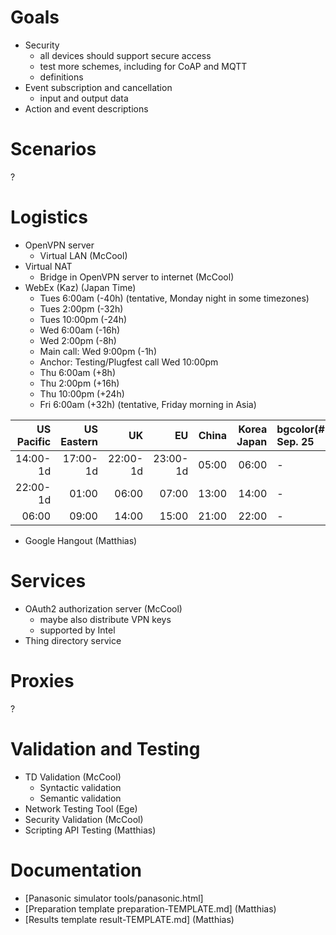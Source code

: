 # Goals

* Security
   - all devices should support secure access
   - test more schemes, including for CoAP and MQTT
   - definitions
* Event subscription and cancellation
   - input and output data
* Action and event descriptions

# Scenarios

?

# Logistics

* OpenVPN server 
   - Virtual LAN (McCool)
* Virtual NAT 
   - Bridge in OpenVPN server to internet (McCool)
* WebEx (Kaz) (Japan Time)
   - Tues 6:00am (-40h) (tentative, Monday night in some timezones)
   - Tues 2:00pm (-32h)
   - Tues 10:00pm (-24h)
   - Wed 6:00am (-16h)
   - Wed 2:00pm (-8h)
   - Main call: Wed 9:00pm (-1h)
   - Anchor: Testing/Plugfest call Wed 10:00pm
   - Thu 6:00am (+8h)
   - Thu 2:00pm (+16h)
   - Thu 10:00pm (+24h)
   - Fri 6:00am (+32h) (tentative, Friday morning in Asia)
   
| US<br/>Pacific| US<br/>Eastern| UK| EU| China| Korea<br/>Japan| bgcolor(#FFFFDD)Tue.<br/>Sep. 25| bgcolor(#FFFFDD)Wed.<br/>Sep. 26| bgcolor(#FFFFDD)Thu.<br/>Sep. 27| bgcolor(#FFFFDD)Fri.<br/>Sep. 28|
|---:|---:|---:|---:|---:|---:|:---|:---|:---|:---|
| 14:00-1d| 17:00-1d| 22:00-1d| 23:00-1d| 05:00| 06:00| -| -| -| -|
| 22:00-1d| 01:00| 06:00| 07:00| 13:00| 14:00| -| -| -| -| 
| 06:00| 09:00| 14:00| 15:00| 21:00| 22:00| -| -| -| -|

* Google Hangout (Matthias)

# Services

* OAuth2 authorization server (McCool)
   - maybe also distribute VPN keys
   - supported by Intel
* Thing directory service

# Proxies

? 

# Validation and Testing

* TD Validation (McCool)
   - Syntactic validation
   - Semantic validation
* Network Testing Tool (Ege)
* Security Validation (McCool)
* Scripting API Testing (Matthias)

# Documentation

* [Panasonic simulator tools/panasonic.html]
* [Preparation template preparation-TEMPLATE.md] (Matthias)
* [Results template result-TEMPLATE.md] (Matthias)

